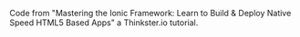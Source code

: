 Code from "Mastering the Ionic Framework: Learn to Build & Deploy Native Speed HTML5 Based Apps" a Thinkster.io tutorial.  
